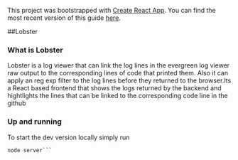 This project was bootstrapped with [Create React App](https://github.com/facebookincubator/create-react-app).
You can find the most recent version of this guide [here](https://github.com/facebookincubator/create-react-app/blob/master/packages/react-scripts/template/README.md).

##Lobster
### What is Lobster 
Lobster is a log viewer that can link the log lines in the evergreen log viewer raw output to the corresponding lines of code that printed them. Also it can apply an reg exp filter to the log lines before they returned to the browser.Its a React based frontend that shows the logs returned by the backend and hightlights the lines that can be linked to the corresponding code line in the github

### Up and running
To start the dev version locally simply run

```npm run build
node server```

